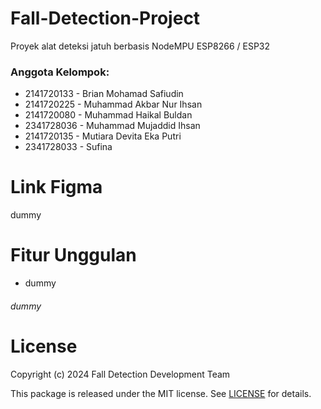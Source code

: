 # Fall-Detection-Project
Proyek alat deteksi jatuh berbasis NodeMPU ESP8266 / ESP32

### Anggota Kelompok:
- 2141720133 - Brian Mohamad Safiudin
- 2141720225 - Muhammad Akbar Nur Ihsan
- 2141720080 - Muhammad Haikal Buldan
- 2341728036 - Muhammad Mujaddid Ihsan
- 2141720135 - Mutiara Devita Eka Putri
- 2341728033 - Sufina


# Link Figma

dummy


# Fitur Unggulan
- dummy
###### dummy


# License

Copyright (c) 2024 Fall Detection Development Team

This package is released under the MIT license. See [LICENSE](LICENSE) for details.
